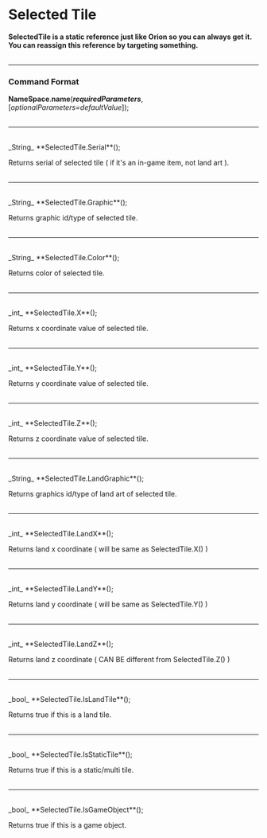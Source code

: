 # Selected Tile

**SelectedTile is a static reference just like Orion so you can always get it.
You can reassign this reference by targeting something.**
</br></br>
***
### Command Format

**NameSpace**.**name**(_**requiredParameters**_, [_optionalParameters=defaultValue_]);
</br></br>
***
</br>
_String_ **SelectedTile.Serial**();

Returns serial of selected tile ( if it's an in-game item, not land art ).
</br></br>
***
</br>
_String_ **SelectedTile.Graphic**();

Returns graphic id/type of selected tile.
</br></br>
***
</br>
_String_ **SelectedTile.Color**();

Returns color of selected tile.
</br></br>
***
</br>
_int_ **SelectedTile.X**();

Returns x coordinate value of selected tile.
</br></br>
***
</br>
_int_ **SelectedTile.Y**();

Returns y coordinate value of selected tile.
</br></br>
***
</br>
_int_ **SelectedTile.Z**();

Returns z coordinate value of selected tile.
</br></br>
***
</br>
_String_ **SelectedTile.LandGraphic**();

Returns graphics id/type of land art of selected tile.
</br></br>
***
</br>
_int_ **SelectedTile.LandX**();

Returns land x coordinate ( will be same as SelectedTile.X() )
</br></br>
***
</br>
_int_ **SelectedTile.LandY**();

Returns land y coordinate ( will be same as SelectedTile.Y() )
</br></br>
***
</br>
_int_ **SelectedTile.LandZ**();

Returns land z coordinate ( CAN BE different from SelectedTile.Z() )
</br></br>
***
</br>
_bool_ **SelectedTile.IsLandTile**();

Returns true if this is a land tile.
</br></br>
***
</br>
_bool_ **SelectedTile.IsStaticTile**();

Returns true if this is a static/multi tile.
</br></br>
***
</br>
_bool_ **SelectedTile.IsGameObject**();

Returns true if this is a game object.
